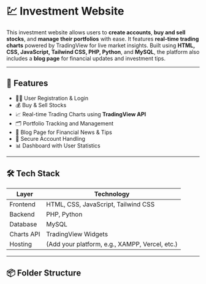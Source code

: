 # 💹 Investment Website

This investment website allows users to **create accounts**, **buy and sell stocks**, and **manage their portfolios** with ease. It features **real-time trading charts** powered by TradingView for live market insights. Built using **HTML, CSS, JavaScript, Tailwind CSS, PHP, Python**, and **MySQL**, the platform also includes a **blog page** for financial updates and investment tips.

---

## 🔗 Features

- 🧑‍💼 User Registration & Login  
- 💰 Buy & Sell Stocks  
- 📈 Real-time Trading Charts using **TradingView API**  
- 🗂️ Portfolio Tracking and Management  
- 📰 Blog Page for Financial News & Tips  
- 🔐 Secure Account Handling  
- 📊 Dashboard with User Statistics

---

## 🛠️ Tech Stack

| Layer       | Technology                        |
|-------------|-----------------------------------|
| Frontend    | HTML, CSS, JavaScript, Tailwind CSS |
| Backend     | PHP, Python                        |
| Database    | MySQL                              |
| Charts API  | TradingView Widgets                |
| Hosting     | (Add your platform, e.g., XAMPP, Vercel, etc.) |

---

## 📦 Folder Structure

